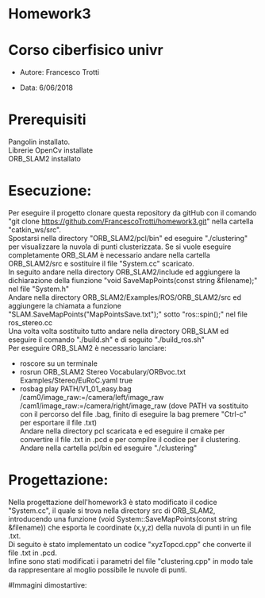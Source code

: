 # Homework3

# Corso ciberfisico univr

- Autore: Francesco Trotti

- Data: 6/06/2018

# Prerequisiti

Pangolin installato.<br>
Librerie OpenCv installate <br>
ORB_SLAM2 installato <br>

# Esecuzione:

Per eseguire il progetto clonare questa repository da gitHub con il comando "git clone https://github.com/FrancescoTrotti/homework3.git" nella cartella "catkin_ws/src".<br>
Spostarsi nella directory "ORB_SLAM2/pcl/bin" ed eseguire "./clustering" per visualizzare la nuvola di punti clusterizzata.
Se si vuole eseguire completamente ORB_SLAM è necessario andare nella cartella ORB_SLAM2/src e sostituire il file "System.cc" 
scaricato.<br>
In seguito andare nella directory ORB_SLAM2/include ed aggiungere la dichiarazione della fiunzione "void SaveMapPoints(const string &filename);" nel file "System.h" <br>
Andare nella directory ORB_SLAM2/Examples/ROS/ORB_SLAM2/src ed aggiungere la chiamata a funzione "SLAM.SaveMapPoints("MapPointsSave.txt");" sotto "ros::spin();" nel file ros_stereo.cc <br>
Una volta volta sostituito tutto andare nella directory ORB_SLAM ed eseguire il comando "./build.sh" e di seguito "./build_ros.sh"<br>
Per eseguire ORB_SLAM2 è necessario lanciare:
- roscore su un terminale <br>
- rosrun ORB_SLAM2 Stereo Vocabulary/ORBvoc.txt Examples/Stereo/EuRoC.yaml true <br>
- rosbag play PATH/V1_01_easy.bag /cam0/image_raw:=/camera/left/image_raw /cam1/image_raw:=/camera/right/image_raw (dove PATH va sostituito con il percorso del file .bag, finito di eseguire la bag premere "Ctrl-c" per esportare il file .txt) <br>
Andare nella directory pcl scaricata e ed eseguire il cmake per convertire il file .txt in .pcd e per compilre il codice per il clustering.
Andare nella cartella pcl/bin ed eseguire "./clustering" <br>

# Progettazione:

Nella progettazione dell'homework3 è stato modificato il codice "System.cc", il quale si trova nella directory src di ORB_SLAM2, introducendo una funzione (void System::SaveMapPoints(const string &filename)) che esporta le coordinate (x,y,z) della nuvola di punti in un file .txt. <br>
Di seguito è stato implementato un codice "xyzTopcd.cpp" che converte il file .txt in .pcd. <br>
Infine sono stati modificati i parametri del file "clustering.cpp" in modo tale da rappresentare al moglio possibile le nuvole di punti. <br> 

#Immagini dimostartive:



